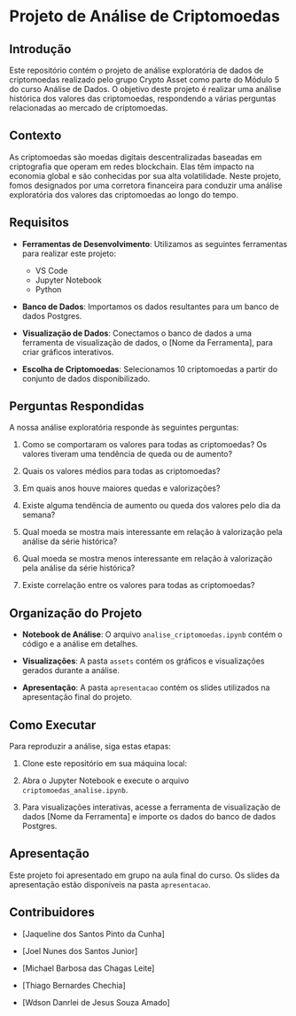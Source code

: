 # Projeto de Análise de Criptomoedas

## Introdução

Este repositório contém o projeto de análise exploratória de dados de criptomoedas realizado pelo grupo Crypto Asset como parte do Módulo 5 do curso Análise de Dados. O objetivo deste projeto é realizar uma análise histórica dos valores das criptomoedas, respondendo a várias perguntas relacionadas ao mercado de criptomoedas.

## Contexto

As criptomoedas são moedas digitais descentralizadas baseadas em criptografia que operam em redes blockchain. Elas têm impacto na economia global e são conhecidas por sua alta volatilidade. Neste projeto, fomos designados por uma corretora financeira para conduzir uma análise exploratória dos valores das criptomoedas ao longo do tempo.

## Requisitos

- **Ferramentas de Desenvolvimento**: Utilizamos as seguintes ferramentas para realizar este projeto:

  - VS Code
  - Jupyter Notebook
  - Python

- **Banco de Dados**: Importamos os dados resultantes para um banco de dados Postgres.

- **Visualização de Dados**: Conectamos o banco de dados a uma ferramenta de visualização de dados, o [Nome da Ferramenta], para criar gráficos interativos.

- **Escolha de Criptomoedas**: Selecionamos 10 criptomoedas a partir do conjunto de dados disponibilizado.

## Perguntas Respondidas

A nossa análise exploratória responde às seguintes perguntas:

1. Como se comportaram os valores para todas as criptomoedas? Os valores tiveram uma tendência de queda ou de aumento?

2. Quais os valores médios para todas as criptomoedas?

3. Em quais anos houve maiores quedas e valorizações?

4. Existe alguma tendência de aumento ou queda dos valores pelo dia da semana?

5. Qual moeda se mostra mais interessante em relação à valorização pela análise da série histórica?

6. Qual moeda se mostra menos interessante em relação à valorização pela análise da série histórica?

7. Existe correlação entre os valores para todas as criptomoedas?

## Organização do Projeto

- **Notebook de Análise**: O arquivo `analise_criptomoedas.ipynb` contém o código e a análise em detalhes.

- **Visualizações**: A pasta `assets` contém os gráficos e visualizações gerados durante a análise.

- **Apresentação**: A pasta `apresentacao` contém os slides utilizados na apresentação final do projeto.

## Como Executar

Para reproduzir a análise, siga estas etapas:

1. Clone este repositório em sua máquina local:

2. Abra o Jupyter Notebook e execute o arquivo `criptomoedas_analise.ipynb`.

3. Para visualizações interativas, acesse a ferramenta de visualização de dados [Nome da Ferramenta] e importe os dados do banco de dados Postgres.

## Apresentação

Este projeto foi apresentado em grupo na aula final do curso. Os slides da apresentação estão disponíveis na pasta `apresentacao`.

## Contribuidores

- [Jaqueline dos Santos Pinto da Cunha]

- [Joel Nunes dos Santos Junior]

- [Michael Barbosa das Chagas Leite]

- [Thiago Bernardes Chechia]

- [Wdson Danrlei de Jesus Souza Amado]
